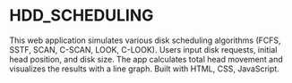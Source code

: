 # HDD_SCHEDULING
This web application simulates various disk scheduling algorithms (FCFS, SSTF, SCAN, C-SCAN, LOOK, C-LOOK). Users input disk requests, initial head position, and disk size. The app calculates total head movement and visualizes the results with a line graph. Built with HTML, CSS, JavaScript.
